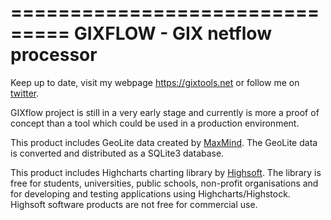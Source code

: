 ===============================
GIXFLOW - GIX netflow processor
===============================

Keep up to date, visit my webpage https://gixtools.net or follow me on [twitter](https://twitter.com/gixtools).

GIXflow project is still in a very early stage and currently is more a proof
of concept than a tool which could be used in a production environment.

This product includes GeoLite data created by [MaxMind](http://www.maxmind.com).
The GeoLite data is converted and distributed as a SQLite3 database.

This product includes Highcharts charting library by [Highsoft](http://www.highcharts.com).
The library is free for students, universities, public schools, non-profit
organisations and for developing and testing applications using Highcharts/Highstock.
Highsoft software products are not free for commercial use.
